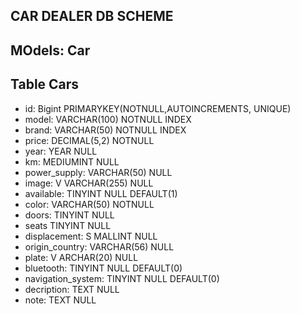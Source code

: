 
## CAR DEALER DB SCHEME

## MOdels: Car

## Table Cars

- id:                   Bigint                  PRIMARYKEY(NOTNULL,AUTOINCREMENTS, UNIQUE)
- model:                VARCHAR(100)            NOTNULL INDEX
- brand:                VARCHAR(50)             NOTNULL INDEX
- price:                DECIMAL(5,2)            NOTNULL
- year:                 YEAR                    NULL
- km:                   MEDIUMINT               NULL
- power_supply:         VARCHAR(50)             NULL
- image: V              VARCHAR(255)             NULL
- available:            TINYINT                 NULL DEFAULT(1)
- color:                VARCHAR(50)             NOTNULL
- doors:                TINYINT                 NULL 	
- seats                 TINYINT                 NULL
- displacement: S       MALLINT                 NULL
- origin_country:       VARCHAR(56)             NULL
- plate: V              ARCHAR(20)              NULL
- bluetooth:            TINYINT                 NULL DEFAULT(0)
- navigation_system:    TINYINT                 NULL DEFAULT(0)
- decription:           TEXT                    NULL
- note:                 TEXT                    NULL




